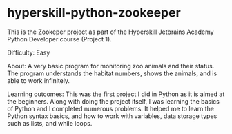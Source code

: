 # hyperskill-python-zookeeper
This is the Zookeper project as part of the Hyperskill Jetbrains Academy Python Developer course (Project 1).

Difficulty: Easy

About: A very basic program for monitoring zoo animals and their status. The program understands the habitat numbers, shows the animals, and is able to work infinitely.

Learning outcomes: This was the first project I did in Python as it is aimed at the beginners. Along with doing the project itself, I was learning the basics of Python and I completed numerous problems. It helped me to learn the Python syntax basics, and how to work with variables, data storage types such as lists, and while loops.

